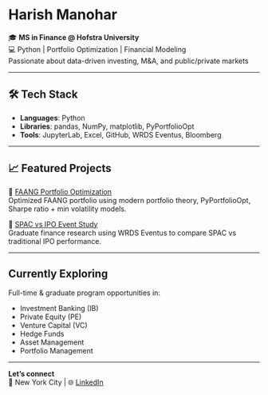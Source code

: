#  Harish Manohar

🎓 **MS in Finance @ Hofstra University**  
💻 Python | Portfolio Optimization | Financial Modeling  
 Passionate about data-driven investing, M&A, and public/private markets

---

## 🛠 Tech Stack
- **Languages**: Python
- **Libraries**: pandas, NumPy, matplotlib, PyPortfolioOpt
- **Tools**: JupyterLab, Excel, GitHub, WRDS Eventus, Bloomberg

---

## 📈 Featured Projects
🔹 [FAANG Portfolio Optimization](https://github.com/MH93477/faang-portfolio-optimization)  
Optimized FAANG portfolio using modern portfolio theory, PyPortfolioOpt, Sharpe ratio + min volatility models.

🔹 [SPAC vs IPO Event Study](https://github.com/MH93477/spac-vs-ipo-event-study)  
Graduate finance research using WRDS Eventus to compare SPAC vs traditional IPO performance.

---

##  Currently Exploring
 Full-time & graduate program opportunities in:
- Investment Banking (IB)  
- Private Equity (PE)  
- Venture Capital (VC)  
- Hedge Funds  
- Asset Management  
- Portfolio Management  


---

 **Let’s connect**  
📍 New York City | 🌐 [LinkedIn](https://www.linkedin.com/in/mh93477/)  


<!--
**MH93477/MH93477** is a ✨ _special_ ✨ repository because its `README.md` (this file) appears on your GitHub profile.

Here are some ideas to get you started:

- 🔭 I’m currently working on ...
- 🌱 I’m currently learning ...
- 👯 I’m looking to collaborate on ...
- 🤔 I’m looking for help with ...
- 💬 Ask me about ...
- 📫 How to reach me: ...
- 😄 Pronouns: ...
- ⚡ Fun fact: ...
-->
